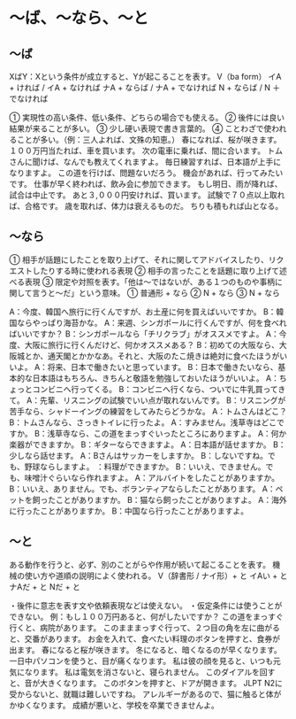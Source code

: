 # 〜ば、〜なら、〜と


## 〜ば
XばY：Xという条件が成立すると、Yが起こることを表す。
V（ba form） イA + ければ / イA + なければ ナA + ならば / ナA + でなければ N + ならば / N ＋でなければ

① 実現性の高い条件、低い条件、どちらの場合でも使える。 ② 後件には良い結果が来ることが多い。 ③ 少し硬い表現で書き言葉的。 ④ ことわざで使われることが多い。（例：三人よれば、文殊の知恵。）
春になれば、桜が咲きます。
１００万円当たれば、車を買います。
次の電車に乗れば、間に合います。
トムさんに聞けば、なんでも教えてくれますよ。
毎日練習すれば、日本語が上手になりますよ。
この道を行けば、問題ないだろう。
機会があれば、行ってみたいです。
仕事が早く終われば、飲み会に参加できます。
もし明日、雨が降れば、試合は中止です。
あと３,０００円安ければ、買います。
試験で７０点以上取れば、合格です。
歳を取れば、体力は衰えるものだ。
ちりも積もれば山となる。


## 〜なら
① 相手が話題にしたことを取り上げて、それに関してアドバイスしたり、リクエストしたりする時に使われる表現 ② 相手の言ったことを話題に取り上げて述べる表現 ③ 限定や対照を表す。「他は〜ではないが、ある１つのものや事柄に関して言うと〜だ」という意味。
① 普通形 + なら ② N + なら ③ N + なら

A：今度、韓国へ旅行に行くんですが、お土産に何を買えばいいですか。 B：韓国ならやっぱり海苔かな。
A：来週、シンガポールに行くんですが、何を食べればいいですか？ B：シンガポールなら「チリクラブ」がオススメですよ。
A：今度、大阪に旅行に行くんだけど、何かオススメある？ B：初めての大阪なら、大阪城とか、通天閣とかかなあ。それと、大阪のたこ焼きは絶対に食べたほうがいいよ。
A：将来、日本で働きたいと思っています。 B：日本で働きたいなら、基本的な日本語はもちろん、きちんと敬語を勉強しておいたほうがいいよ。
A：ちょっとコンビニへ行ってくる。 B：コンビニへ行くなら、ついでに牛乳買ってきて。
A：先輩、リスニングの試験でいい点が取れないんです。 B：リスニングが苦手なら、シャドーイングの練習をしてみたらどうかな。
A：トムさんはどこ？ B：トムさんなら、さっきトイレに行ったよ。
A：すみません。浅草寺はどこですか。 B：浅草寺なら、この道をまっすぐいったところにありますよ。
A：何か楽器ができますか。 B：ギターならできますよ。
A：日本語が話せますか。 B：少しなら話せます。
A：Bさんはサッカーをしますか。 B：しないですね。でも、野球ならしますよ。
：料理ができますか。 B：いいえ、できません。でも、味噌汁ぐらいなら作れますよ。
A：アルバイトをしたことがありますか。 B：いいえ、ありません。でも、ボランティアならしたことがあります。
A：ペットを飼ったことがありますか。 B：猫なら飼ったことがありますよ。
A：海外に行ったことがありますか。 B：中国なら行ったことがありますよ。



## 〜と
ある動作を行うと、必ず、別のことがらや作用が続いて起こることを表す。 機械の使い方や道順の説明によく使われる。
V（辞書形 / ナイ形）+ と イAい + と ナAだ + と Nだ + と

・後件に意志を表す文や依頼表現などは使えない。 ・仮定条件には使うことができない。 例：もし１００万円あると、何がしたいですか？
この道をまっすぐ行くと、病院があります。
このまままっすぐ行って、２つ目の角を左に曲がると、交番があります。
お金を入れて、食べたい料理のボタンを押すと、食券が出ます。
春になると桜が咲きます。
冬になると、暗くなるのが早くなります。
一日中パソコンを使うと、目が痛くなります。
私は彼の顔を見ると、いつも元気になります。
私は電気を消さないと、寝られません。
このダイアルを回すと、音が大きくなります。
このボタンを押すと、ドアが開きます。
JLPT N2に受からないと、就職は難しいですね。
アレルギーがあるので、猫に触ると体がかゆくなります。
成績が悪いと、学校を卒業できませんよ。